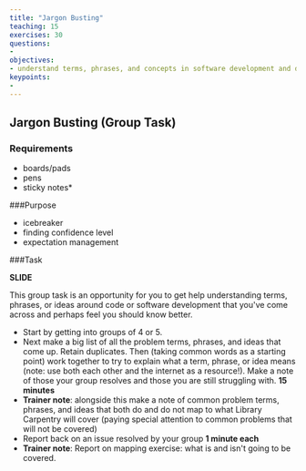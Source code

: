 ```yaml
---
title: "Jargon Busting"
teaching: 15
exercises: 30
questions:
- 
objectives:
- understand terms, phrases, and concepts in software development and data science
keypoints:
- 
---
```


## Jargon Busting (Group Task)

### Requirements

- boards/pads
- pens
- sticky notes*

###Purpose

- icebreaker
- finding confidence level
- expectation management

###Task

**SLIDE**

This group task is an opportunity for you to get help understanding terms, phrases, or ideas around code or software development that you've come across and perhaps feel you should know better.

- Start by getting into groups of 4 or 5.
- Next make a big list of all the problem terms, phrases, and ideas that come up. Retain duplicates. Then (taking common words as a starting point) work together to try to explain what a term, phrase, or idea means (note: use both each other and the internet as a resource!). Make a note of those your group resolves and those you are still struggling with. **15 minutes**
- **Trainer note**: alongside this make a note of common problem terms, phrases, and ideas that both do and do not map to what Library Carpentry will cover (paying special attention to common problems that will not be covered)
- Report back on an issue resolved by your group **1 minute each**
- **Trainer note**: Report on mapping exercise: what is and isn't going to be covered.
